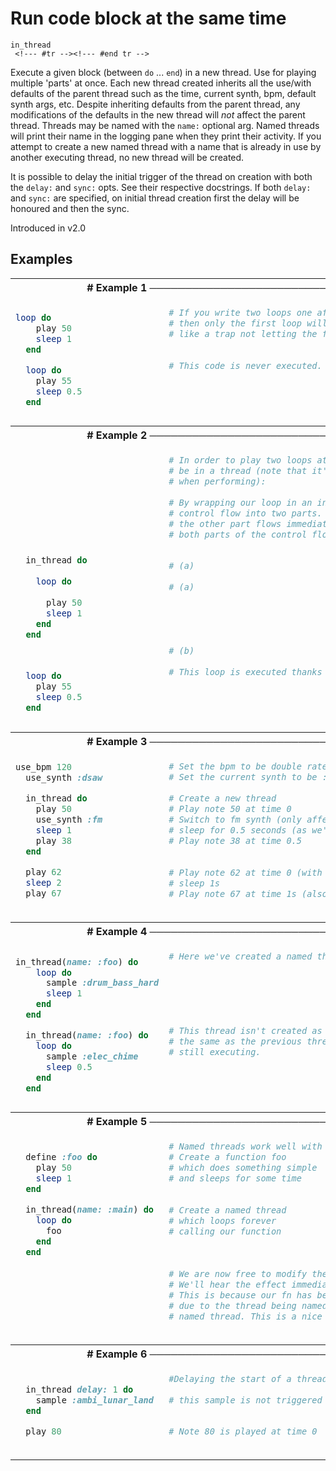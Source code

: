 # Run code block at the same time

```
in_thread 
 <!--- #tr --><!--- #end tr -->
```


Execute a given block (between `do` ... `end`) in a new thread. Use for playing multiple 'parts' at once. Each new thread created inherits all the use/with defaults of the parent thread such as the time, current synth, bpm, default synth args, etc. Despite inheriting defaults from the parent thread, any modifications of the defaults in the new thread will *not* affect the parent thread. Threads may be named with the `name:` optional arg. Named threads will print their name in the logging pane when they print their activity. If you attempt to create a new named thread with a name that is already in use by another executing thread, no new thread will be created.

It is possible to delay the initial trigger of the thread on creation with both the `delay:` and `sync:` opts. See their respective docstrings. If both `delay:` and `sync:` are specified, on initial thread creation first the delay will be honoured and then the sync.


Introduced in v2.0

## Examples

<table class="examples">
<tr>
<th colspan="2" class="even head"># Example 1 ──────────────────────────────────────────────────────</th>
</tr>
<tr>
<td class="even">

```ruby
loop do     
    play 50   
    sleep 1   
  end

  loop do     
    play 55
    sleep 0.5
  end


```

</td>
<td class="even">

<!--- #tr -->
```ruby
# If you write two loops one after another like this,
# then only the first loop will execute as the loop acts
# like a trap not letting the flow of control out
 
 
# This code is never executed.
 
 
 



```
<!--- #end tr -->

</td>
</tr>
<tr>
<th colspan="2" class="odd head"># Example 2 ──────────────────────────────────────────────────────</th>
</tr>
<tr>
<td class="odd">

```ruby

 
 

 
 
 
 

  in_thread do
   
    loop do
     
      play 50
      sleep 1
    end
  end

 

  loop do     
    play 55
    sleep 0.5
  end


```

</td>
<td class="odd">

<!--- #tr -->
```ruby
# In order to play two loops at the same time, the first loops need to
# be in a thread (note that it's probably more idiomatic to use live_loop
# when performing):
 
# By wrapping our loop in an in_thread block, we split the
# control flow into two parts. One flows into the loop (a) and
# the other part flows immediately after the in_thread block (b).
# both parts of the control flow execute at exactly the same time.
 
 
# (a)
 
# (a)
 
 
 
 
 
# (b)
 
# This loop is executed thanks to the thread above
 
 
 



```
<!--- #end tr -->

</td>
</tr>
<tr>
<th colspan="2" class="even head"># Example 3 ──────────────────────────────────────────────────────</th>
</tr>
<tr>
<td class="even">

```ruby
use_bpm 120 
  use_synth :dsaw 

  in_thread do    
    play 50       
    use_synth :fm 
    sleep 1       
    play 38       
  end

  play 62         
  sleep 2         
  play 67         



```

</td>
<td class="even">

<!--- #tr -->
```ruby
# Set the bpm to be double rate
# Set the current synth to be :dsaw
 
# Create a new thread
# Play note 50 at time 0
# Switch to fm synth (only affects this thread)
# sleep for 0.5 seconds (as we're double rate)
# Play note 38 at time 0.5
 
 
# Play note 62 at time 0 (with dsaw synth)
# sleep 1s
# Play note 67 at time 1s (also with dsaw synth)



```
<!--- #end tr -->

</td>
</tr>
<tr>
<th colspan="2" class="odd head"># Example 4 ──────────────────────────────────────────────────────</th>
</tr>
<tr>
<td class="odd">

```ruby
in_thread(name: :foo) do
    loop do
      sample :drum_bass_hard
      sleep 1
    end
  end

  in_thread(name: :foo) do
    loop do               
      sample :elec_chime  
      sleep 0.5
    end
  end


```

</td>
<td class="odd">

<!--- #tr -->
```ruby
# Here we've created a named thread
 
 
 
 
 
 
# This thread isn't created as the name is
# the same as the previous thread which is
# still executing.
 
 
 



```
<!--- #end tr -->

</td>
</tr>
<tr>
<th colspan="2" class="even head"># Example 5 ──────────────────────────────────────────────────────</th>
</tr>
<tr>
<td class="even">

```ruby

  define :foo do 
    play 50      
    sleep 1      
  end

  in_thread(name: :main) do 
    loop do                 
      foo                   
    end
  end

 
 
 
 
 



```

</td>
<td class="even">

<!--- #tr -->
```ruby
# Named threads work well with functions for live coding:
# Create a function foo
# which does something simple
# and sleeps for some time
 
 
# Create a named thread
# which loops forever
# calling our function
 
 
 
# We are now free to modify the contents of :foo and re-run the entire buffer.
# We'll hear the effect immediately without having to stop and re-start the code.
# This is because our fn has been redefined, (which our thread will pick up) and
# due to the thread being named, the second re-run will not create a new similarly
# named thread. This is a nice pattern for live coding and is the basis of live_loop.



```
<!--- #end tr -->

</td>
</tr>
<tr>
<th colspan="2" class="odd head"># Example 6 ──────────────────────────────────────────────────────</th>
</tr>
<tr>
<td class="odd">

```ruby

  in_thread delay: 1 do
    sample :ambi_lunar_land
  end

  play 80                  



```

</td>
<td class="odd">

<!--- #tr -->
```ruby
#Delaying the start of a thread
 
# this sample is not triggered at time 0 but after 1 beat
 
 
# Note 80 is played at time 0



```
<!--- #end tr -->

</td>
</tr>
</table>


